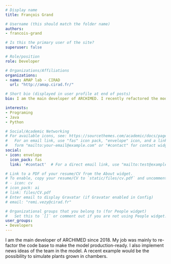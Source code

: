 ```yaml
---
# Display name
title: François Grand

# Username (this should match the folder name)
authors:
- francois-grand

# Is this the primary user of the site?
superuser: false

# Role/position
role: Developer

# Organizations/Affiliations
organizations:
- name: AMAP lab - CIRAD
  url: "http://amap.cirad.fr/"

# Short bio (displayed in user profile at end of posts)
bio: I am the main developer of ARCHIMED. I recently refactored the model to a nicer code-base and I help the team implement new ideas. 

interests:
- Programing
- Java
- Python

# Social/Academic Networking
# For available icons, see: https://sourcethemes.com/academic/docs/page-builder/#icons
#   For an email link, use "fas" icon pack, "envelope" icon, and a link in the
#   form "mailto:your-email@example.com" or "#contact" for contact widget.
social:
- icon: envelope
  icon_pack: fas
  link: '#contact'  # For a direct email link, use "mailto:test@example.org".

# Link to a PDF of your resume/CV from the About widget.
# To enable, copy your resume/CV to `static/files/cv.pdf` and uncomment the lines below.
# - icon: cv
# icon_pack: ai
# link: files/CV.pdf
# Enter email to display Gravatar (if Gravatar enabled in Config)
# email: "remi.vezy@cirad.fr"

# Organizational groups that you belong to (for People widget)
#   Set this to `[]` or comment out if you are not using People widget.
user_groups:
- Developers
---
```


I am the main developer of ARCHIMED since 2018. My job was mainly to re-factor the code base to make the model production-ready. I also implement news ideas of the team in the model. A recent example would be the possibility to simulate plants grown in chambers.
